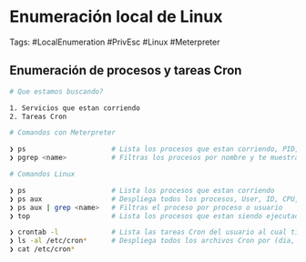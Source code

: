 # Enumeración local de Linux

Tags: #LocalEnumeration #PrivEsc #Linux #Meterpreter

## Enumeración de procesos y tareas Cron

```bash 
# Que estamos buscando?

1. Servicios que estan corriendo
2. Tareas Cron
```

```bash 
# Comandos con Meterpreter

❯ ps                     # Lista los procesos que estan corriendo, PID, User, Path
❯ pgrep <name>           # Filtras los procesos por nombre y te muestra el PID
```

```bash 
# Comandos Linux 

❯ ps                     # Lista los procesos que estan corriendo 
❯ ps aux                 # Despliega todos los procesos, User, ID, CPU, Path
❯ ps aux | grep <name>   # Filtras el proceso por proceso o usuario 
❯ top                    # Lista los procesos que estan siendo ejecutados 

❯ crontab -l             # Lista las tareas Cron del usuario al cual tienes acceso 
❯ ls -al /etc/cron*      # Despliega todos los archivos Cron por (dia, mes año)
❯ cat /etc/cron*          
```